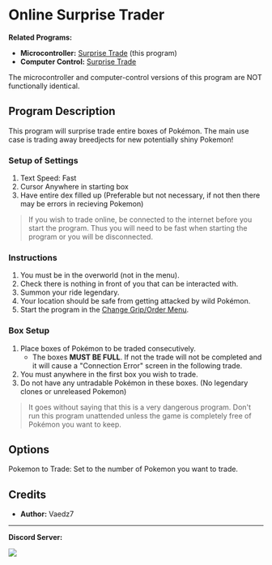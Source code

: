 # Online Surprise Trader

**Related Programs:**
- **Microcontroller:** [Surprise Trade](https://github.com/PokemonAutomation/Microcontroller/blob/master/Wiki/Programs/PokemonSV/SurpriseTrader.md) (this program)
- **Computer Control:** [Surprise Trade](https://github.com/PokemonAutomation/ComputerControl/blob/master/Wiki/Programs/PokemonSV/SelfBoxTrade.md)

The microcontroller and computer-control versions of this program are NOT functionally identical.

## Program Description

This program will surprise trade entire boxes of Pokémon. The main use case is trading away breedjects for new potentially shiny Pokemon!

### Setup of Settings

1. Text Speed: Fast
2. Cursor Anywhere in starting box
3. Have entire dex filled up (Preferable but not necessary, if not then there may be errors in recieving Pokemon)

> If you wish to trade online, be connected to the internet before you start the program. Thus you will need to be fast when starting the program or you will be disconnected.

### Instructions

1. You must be in the overworld (not in the menu).
2. Check there is nothing in front of you that can be interacted with.
3. Summon your ride legendary.
4. Your location should be safe from getting attacked by wild Pokémon.
5. Start the program in the [Change Grip/Order Menu](/Wiki/Programs/NintendoSwitch/ChangeGripOrderMenu.md).

### Box Setup

1. Place boxes of Pokémon to be traded consecutively.
   - The boxes **MUST BE FULL**. If not the trade will not be completed and it will cause a "Connection Error" screen in the following trade.
2. You must anywhere in the first box you wish to trade.
3. Do not have any untradable Pokémon in these boxes. (No legendary clones or unreleased Pokemon)

> It goes without saying that this is a very dangerous program. Don't run this program unattended unless the game is completely free of Pokémon you want to keep.

## Options

Pokemon to Trade: Set to the number of Pokemon you want to trade.

## Credits

- **Author:** Vaedz7


<hr>

**Discord Server:** 

[<img src="https://canary.discordapp.com/api/guilds/695809740428673034/widget.png?style=banner2">](https://discord.gg/cQ4gWxN)
